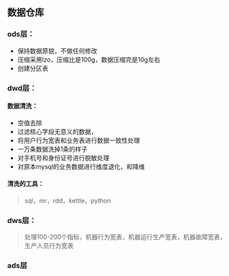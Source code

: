 ## 数据仓库

### ods层：

- 保持数据原貌，不做任何修改
- 压缩采用lzo，压缩比是100g，数据压缩完是10g左右
- 创建分区表

### dwd层：

#### 数据清洗：

- 空值去除
- 过滤核心字段无意义的数据，
- 将用户行为宽表和业务表进行数据一致性处理
- 一万条数据洗掉1条的样子
- 对手机号和身份证号进行脱敏处理
- 对原本mysql的业务数据进行维度退化，和降维

#### 清洗的工具：

> sql，mr，rdd，kettle，python



### dws层：

> 处理100-200个指标，机器行为宽表，机器运行生产宽表，机器故障宽表，生产人员行为宽表



### ads层

